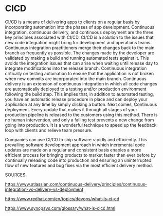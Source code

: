 # CICD

CI/CD is a means of delivering apps to clients on a regular basis by incorporating automation into the phases of app development. Continuous integration, continuous delivery, and continuous deployment are the three key principles associated with CI/CD. CI/CD is a solution to the issues that new code integration might bring for development and operations teams. Continuous integration practitioners merge their changes back to the main branch as frequently as possible. The changes made by the developer are validated by making a build and running automated tests against it. This avoids the integration issues that can arise when waiting until release day to integrate modifications into the release branch. Continuous integration critically on testing automation to ensure that the application is not broken when new commits are incorporated into the main branch. Continuous delivery is an extension of continuous integration in which all code changes are automatically deployed to a testing and/or production environment following the build step. This implies that, in addition to automated testing, you have an automatic release procedure in place and can deploy your application at any time by simply clicking a button. Next comes, Continuous deployment. Every update that makes it through all stages of your production pipeline is released to the customers using this method. There is no human intervention, and only a failing test prevents a new change from going into production. It is a wonderful technique to speed up the feedback loop with clients and relieve team pressure.

Companies can use CI/CD to ship software rapidly and efficiently. This prevailing software development approach in which incremental code updates are made on a regular and consistent basis enables a more efficient process for bringing products to market faster than ever before by continually releasing code into production and ensuring an uninterrupted flow of new features and bug fixes via the most efficient delivery method.


SOURCES:

https://www.atlassian.com/continuous-delivery/principles/continuous-integration-vs-delivery-vs-deployment

https://www.redhat.com/en/topics/devops/what-is-ci-cd

https://www.synopsys.com/glossary/what-is-cicd.html
